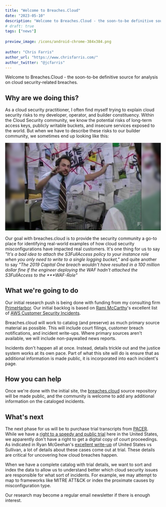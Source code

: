 ```yaml
---
title: "Welcome to Breaches.Cloud"
date: "2023-05-10"
description: "Welcome to Breaches.Cloud - the soon-to-be definitive source for analysis on cloud security-related breaches."
# draft: true
tags: ["news"]

preview_image: /icons/android-chrome-384x384.png

author: "Chris Farris"
author_url: "https://www.chrisfarris.com/"
author_twitter: "@jcfarris"
---
```


Welcome to Breaches.Cloud - the soon-to-be definitive source for analysis on cloud security-related breaches.

## Why are we doing this?

As a cloud security practitioner, I often find myself trying to explain cloud security risks to my developer, operator, and builder constituency. Within the Cloud Security community, we know the potential risks of long-term access keys, publicly writable buckets, and insecure services exposed to the world. <!--more--> But when we have to describe these risks to our builder community, we sometimes end up looking like this:

![Pepe Silvia meme from Its Always Sunny In Philadelphia](pepe.jpg)

Our goal with breaches.cloud is to provide the security community a go-to place for identifying real-world examples of how cloud security misconfigurations have impacted real customers. It's one thing for us to say *"It's a bad idea to attach the S3FullAccess policy to your instance role when you only need to write to a single logging bucket,"* and quite another to say *"The 2019 Capital One breach wouldn't have resulted in a 100 million dollar fine if the engineer deploying the WAF hadn't attached the S3FullAccess to the \*\*\*WAF-Role"*

## What we're going to do
Our initial research push is being done with funding from my consulting firm [PrimeHarbor](https://www.primeharbor.com/). Our initial backlog is based on [Rami McCarthy](https://ramimac.me/)'s excellent list of [AWS Customer Security Incidents](https://github.com/ramimac/aws-customer-security-incidents).

Breaches.cloud will work to catalog (and preserve) as much primary source material as possible. This will include court filings, customer breach notifications, and incident write-ups. Where primary sources aren't available, we will include non-paywalled news reports.

Incidents don't happen all at once. Instead, details trickle out and the justice system works at its own pace. Part of what this site will do is ensure that as additional information is made public, it is incorporated into each incident's page.

## How you can help

Once we're done with the initial site, the [breaches.cloud](https://github.com/primeharbor/breaches.cloud) source repository will be made public, and the community is welcome to add any additional information on the cataloged incidents.

## What's next

The next phase for us will be to purchase trial transcripts from [PACER](https://pacer.uscourts.gov/). While we have a [right to a speedy and public trial](https://www.law.cornell.edu/constitution/sixth_amendment#:~:text=The%20Sixth%20Amendment%20guarantees%20the,charges%20and%20evidence%20against%20you.) here in the United States, we apparently don't have a right to get a digital copy of court proceedings. As indicated in Ryan McGeehan's [excellent write-up](https://medium.com/starting-up-security/a-blameless-post-mortem-of-usa-v-joseph-sullivan-a137162f7fc9) of United States vs Sullivan, a lot of details about these cases come out at trial. These details are critical for uncovering how cloud breaches happen. 

When we have a complete catalog with trial details, we want to sort and index the data to allow us to understand better which cloud security issues are responsible for what sort of incidents. For example, we may attempt to map to frameworks like MITRE ATT&CK or index the proximate causes by misconfiguration type.

Our research may become a regular email newsletter if there is enough interest.

